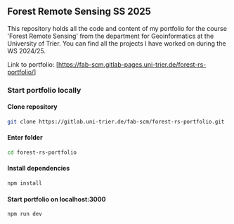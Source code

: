 ## Forest Remote Sensing SS 2025
This repository holds all the code and content of my portfolio for the course 'Forest Remote Sensing' from the department for Geoinformatics at the University of Trier. You can find all the projects I have worked on during the WS 2024/25.

Link to portfolio: [https://fab-scm.gitlab-pages.uni-trier.de/forest-rs-portfolio/]

### Start portfolio locally

#### Clone repository

```bash
git clone https://gitlab.uni-trier.de/fab-scm/forest-rs-portfolio.git
```

#### Enter folder
```bash
cd forest-rs-portfolio
```

#### Install dependencies
```bash
npm install
```

#### Start portfolio on localhost:3000
```bash
npm run dev
```
